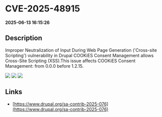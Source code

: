 # CVE-2025-48915

**2025-06-13 16:15:26**

## Description
Improper Neutralization of Input During Web Page Generation ('Cross-site Scripting') vulnerability in Drupal COOKiES Consent Management allows Cross-Site Scripting (XSS).This issue affects COOKiES Consent Management: from 0.0.0 before 1.2.15.

![](https://img.shields.io/static/v1?label=Score&message=8.6&color=red)
![](https://img.shields.io/static/v1?label=Severity&message=HIGH&color=red)
![](https://img.shields.io/static/v1?label=CWE&message=XSS&color=green)

## Links
- [https://www.drupal.org/sa-contrib-2025-076](https://www.drupal.org/sa-contrib-2025-076)
